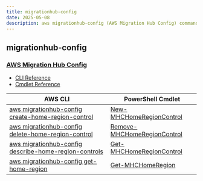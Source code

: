 ```yaml
---
title: migrationhub-config
date: 2025-05-08
description: aws migrationhub-config (AWS Migration Hub Config) command/cmdlet list.
---
```


## migrationhub-config

### [AWS Migration Hub Config](https://aws.amazon.com/migration-hub/)

* [CLI Reference](https://awscli.amazonaws.com/v2/documentation/api/latest/reference/migrationhub-config/index.html)
* [Cmdlet Reference](https://docs.aws.amazon.com/powershell/latest/reference/items/MigrationHubConfig_cmdlets.html)

|AWS CLI|PowerShell Cmdlet|
|----|----|
|[aws migrationhub-config create-home-region-control](https://awscli.amazonaws.com/v2/documentation/api/latest/reference/migrationhub-config/create-home-region-control.html)|[New-MHCHomeRegionControl](https://docs.aws.amazon.com/powershell/latest/reference/items/New-MHCHomeRegionControl.html)|
|[aws migrationhub-config delete-home-region-control](https://awscli.amazonaws.com/v2/documentation/api/latest/reference/migrationhub-config/delete-home-region-control.html)|[Remove-MHCHomeRegionControl](https://docs.aws.amazon.com/powershell/latest/reference/items/Remove-MHCHomeRegionControl.html)|
|[aws migrationhub-config describe-home-region-controls](https://awscli.amazonaws.com/v2/documentation/api/latest/reference/migrationhub-config/describe-home-region-controls.html)|[Get-MHCHomeRegionControl](https://docs.aws.amazon.com/powershell/latest/reference/items/Get-MHCHomeRegionControl.html)|
|[aws migrationhub-config get-home-region](https://awscli.amazonaws.com/v2/documentation/api/latest/reference/migrationhub-config/get-home-region.html)|[Get-MHCHomeRegion](https://docs.aws.amazon.com/powershell/latest/reference/items/Get-MHCHomeRegion.html)|

